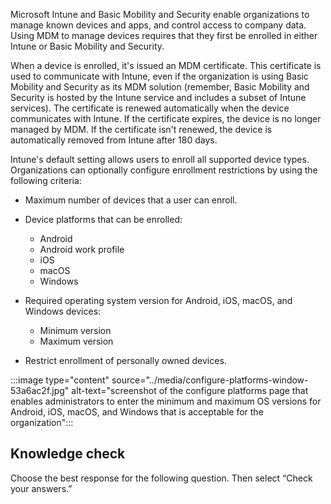 Microsoft Intune and Basic Mobility and Security enable organizations to manage known devices and apps, and control access to company data. Using MDM to manage devices requires that they first be enrolled in either Intune or Basic Mobility and Security.

When a device is enrolled, it's issued an MDM certificate. This certificate is used to communicate with Intune, even if the organization is using Basic Mobility and Security as its MDM solution (remember, Basic Mobility and Security is hosted by the Intune service and includes a subset of Intune services). The certificate is renewed automatically when the device communicates with Intune. If the certificate expires, the device is no longer managed by MDM. If the certificate isn't renewed, the device is automatically removed from Intune after 180 days.

Intune's default setting allows users to enroll all supported device types. Organizations can optionally configure enrollment restrictions by using the following criteria:

 -  Maximum number of devices that a user can enroll.
 -  Device platforms that can be enrolled:
    
     -  Android
     -  Android work profile
     -  iOS
     -  macOS
     -  Windows
 -  Required operating system version for Android, iOS, macOS, and Windows devices:
    
     -  Minimum version
     -  Maximum version
 -  Restrict enrollment of personally owned devices.

:::image type="content" source="../media/configure-platforms-window-53a6ac2f.jpg" alt-text="screenshot of the configure platforms page that enables administrators to enter the minimum and maximum OS versions for Android, iOS, macOS, and Windows that is acceptable for the organization":::


## Knowledge check

Choose the best response for the following question. Then select “Check your answers.”